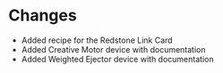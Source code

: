 # Changes
- Added recipe for the Redstone Link Card
- Added Creative Motor device with documentation
- Added Weighted Ejector device with documentation